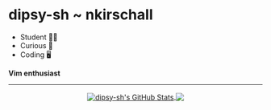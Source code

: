 # dipsy-sh ~ nkirschall

* Student 👨‍💻
* Curious 🤔
* Coding  🖥️

**Vim enthusiast**

---

<p align="center">

<a href="https://github.com/dispy-sh/dispy-sh">
  <img align="center" src="https://github-readme-stats.vercel.app/api?username=dipsy-sh&show_icons=true&theme=merko&include_all_commits=true&hide=contribs&count_private=true&line_height=32" alt="dipsy-sh's GitHub Stats" />
</a>

<a href="https://github.com/dipsy-sh/dipsy-sh">
  <img align="center" src="https://github-readme-stats.vercel.app/api/top-langs/?username=dipsy-sh&hide=jupyter%20notebook&show_icons=true&theme=merko&langs_count=3&layout=default&hide_border=false" />
</a>

</p>
